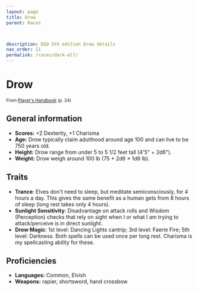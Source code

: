 ```yaml
---
layout: page
title: Drow
parent: Races



description: D&D 5th edition Drow details
nav_order: 11
permalink: /races/dark-elf/
---
```


# Drow

<small>From <a target="_blank" href="https://dnd.wizards.com/products/tabletop-games/rpg-products/rpg_playershandbook">Player's Handbook</a> (p. 24)</small>

## General information

- **Scores:** +2 Dexterity, +1 Charisma
- **Age:** Drow typically claim adulthood around age 100 and can live to be 750 years old.
- **Height:** Drow range from under 5 to 5 1/2 feet tall (4'5" + 2d6").
- **Weight:** Drow weigh around 100 lb (75 + 2d6 × 1d6 lb).

## Traits

- **Trance**: Elves don't need to sleep, but meditate semiconsciously, for 4 hours a day. This gives the same benefit as a human gets from 8 hours of sleep (long rest takes only 4 hours).
- **Sunlight Sensitivity**: Disadvantage on attack rolls and Wisdom (Perception) checks that rely on sight when I or what I am trying to attack/perceive is in direct sunlight.
- **Drow Magic**: 1st level: Dancing Lights cantrip; 3rd level: Faerie Fire; 5th level: Darkness. Both spells can be used once per long rest. Charisma is my spellcasting ability for these.

## Proficiencies

- **Languages:** Common, Elvish
- **Weapons:** rapier, shortsword, hand crossbow